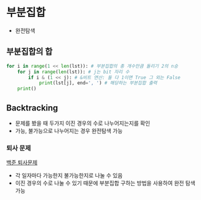# 부분집합

* 완전탐색

## 부분집합의 합

```python
for i in range(1 << len(lst)): # 부분집합의 총 개수만큼 돌리기 2의 n승
	for j in range(len(lst)): # j는 bit 자리 수
        if i & (1 << j): # &비트 연산: 둘 다 1이면 True 그 외는 False
            print(lst[j], end=', ') # 해당하는 부분집합 출력 
    print()
```

## Backtracking

* 문제를 봤을 때 두가지 이진 경우의 수로 나누어지는지를 확인
* 가능, 불가능으로 나누어지는 경우 완전탐색 가능

### 퇴사 문제

[백준 퇴사문제](https://www.acmicpc.net/problem/14501)

* 각 일자마다 가능한지 불가능한지로 나눌 수 있음
* 이진 경우의 수로 나눌 수 있기 때문에 부분집합 구하는 방법을 사용하여 완전 탐색 가능

